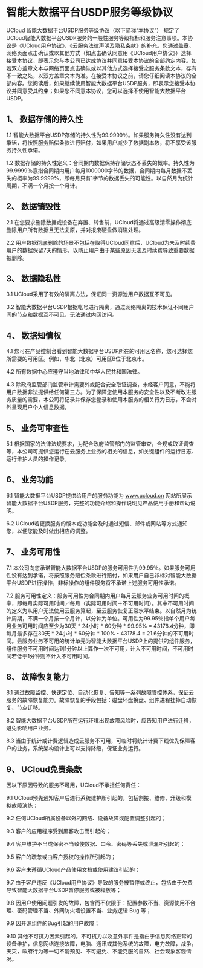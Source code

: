

# 智能大数据平台USDP服务等级协议

UCloud 智能大数据平台USDP服务等级协议（以下简称“本协议”） 规定了UCloud智能大数据平台USDP服务的一般性服务等级指标和服务注意事项。本协议是《UCloud用户协议》、《云服务法律声明及隐私条款》的补充。您通过盖章、网络页面点击确认或以其他方式（如点击确认同意用《UCloud用户协议》）选择接受本协议，即表示您与本公司已达成协议并同意接受本协议的全部约定内容。如若双方盖章文本与网络页面点击确认或以其他方式选择接受之服务条款文本，存有不一致之处，以双方盖章文本为准。在接受本协议之前，请您仔细阅读本协议的全部内容。您阅读后，如果继续使用智能大数据平台USDP服务，即表示您接受本协议并同意受其约束；如果您不同意本协议，您可以选择不使用智能大数据平台USDP。

## 1、	数据存储的持久性

1.1 智能大数据平台USDP存储的持久性为99.9999％。如果服务持久性没有达到承诺，将按照服务赔偿条款进行赔付，如果用户减少了数据副本数，将不享受该服务持久性承诺。

1.2 数据存储的持久性定义：合同期内数据保持存储状态不丢失的概率。持久性为99.9999％意指合同期内用户每月1000000字节的数据，合同期内每月数据不丢失的概率为99.9999%，即每月只有1字节的数据丢失的可能性。以自然月为统计周期，不满一个月按一个月计。

## 2、	数据销毁性

2.1 在您要求删除数据或设备在弃置、转售前，UCloud将通过高级清零操作彻底删除用户所有数据且无法复原，并对报废硬盘做消磁处理。

2.2 用户数据彻底删除的场景不包括在取得UCloud同意后，UCloud为未及时续费用户的数据保留7天的情形，以防止用户由于某些原因无法及时续费导致重要数据被删除。

## 3、	数据隐私性

3.1 UCloud采用了有效的隔离方法，保证同一资源池用户数据互不可见。

3.2 智能大数据平台USDP根据帐号进行隔离，通过网络隔离的技术保证不同用户间的节点和数据互不可见，无法通过内网访问。

## 4、	数据知情权

4.1 您可在产品控制台看到智能大数据平台USDP所在的可用区名称，您可选择您所需要的可用区。例如，华北（北京）可用区B位于北京市。

4.2 所有数据中心应遵守当地法律和中华人民共和国法律。

4.3 除政府监管部门监管审计需要外或配合安全取证调查，未经客户同意，不能将用户数据非法提供给任何第三方。为了保障您使用本服务的安全性以及不断改进服务质量的需要，本公司将记录并保存您登录和使用本服务的相关行为日志，不会对外呈现用户个人信息数据。

## 5、	业务可审查性

5.1 根据国家的法律法规要求，为配合政府监管部门的监管审查，合规或取证调查等，本公司可提供您运行在云服务上业务的相关的信息，如关键组件的运行日志、运行维护人员的操作记录。

## 6、	业务功能

6.1 智能大数据平台USDP提供给用户的服务功能为 www.ucloud.cn 网站所展示智能大数据平台USDP服务，完整的功能介绍和操作说明见产品使用手册和帮助说明。

6.2 UCloud若更换服务的版本或功能会及时通过短信、邮件或网站等方式通知您，以便您能及时做出相应的调整。

## 7、	业务可用性

7.1 本公司向您承诺智能大数据平台USDP的服务可用性为99.95％。如果服务可用性没有达到承诺，将按照服务赔偿条款进行赔付，如果用户自己非标对智能大数据平台USDP进行操作，非标操作的组件服务将不承诺上述服务可用性承诺。

7.2 服务可用性定义：服务可用性为合同期内用户每月云服务业务可用时间的概率，即每月实际可用时间／每月（实际可用时间＋不可用时间）。其中不可用时间的定义为从用户无法使用云服务算起，至云服务恢复正常水平结束。以自然月为统计周期，不满一个月按一个月计，以分钟为单位。可用性为99.95％指单个用户每月业务可用时间应至少为30天 * 24小时 * 60分钟 * 99.95% = 43178.4分钟，即每月最多存在30天 * 24小时 * 60分钟 * 100% - 43178.4 = 21.6分钟的不可用时间。云服务业务不可用的统计单元为智能大数据平台USDP上的提供的组件服务，组件服务不可用时间达到1分钟以上算作一次不可用，计入不可用时间，不可用时间若低于1分钟则不计入不可用时间。

## 8、	故障恢复能力

8.1 通过故障监控、快速定位、自动化恢复、告知等一系列故障管控体系，保证云服务的故障恢复能力。故障恢复的手段包括：磁盘坏盘换盘、组件进程挂掉自动恢复、节点迁移。

8.2 智能大数据平台USDP所在运行环境出现故障风险时，应告知用户进行迁移，避免影响用户业务。

8.3 当由于统计或计费逻辑造成云服务不可用，可临时将统计计费下线优先保障客户的业务，系统架构设计上可以支持降级，保证业务运行。

## 9、	UCloud免责条款

因以下原因导致的服务不可用，UCloud不承担任何责任：

9.1 UCloud预先通知客户后进行系统维护所引起的，包括割接、维修、升级和模拟故障演练；

9.2 任何UCloud所属设备以外的网络、设备故障或配置调整引起的；

9.3 客户的应用程序受到黑客攻击而引起的；

9.4 客户维护不当或保密不当致使数据、口令、密码等丢失或泄漏所引起的；

9.5 客户的疏忽或由客户授权的操作所引起的；

9.6 客户未遵循UCloud产品使用文档或使用建议引起的；

9.7 由于客户违反《UCloud用户协议》导致的服务被暂停或终止，包括由于欠费导致智能大数据平台USDP暂停服务或被释放等；

9.8 因用户使用问题引发的故障，包含而不仅限于：配置参数不当、资源使用不合理、密码管理不当、外网防火墙设置不当、业务逻辑 Bug 等；

9.9 因开源组件的Bug引起的用户故障；

9.10 其他不可抗力因素引起的。不可抗力以及意外事件是指由于信息网络正常的设备维护，信息网络连接故障，电脑、通讯或其他系统的故障，电力故障，战争，天灾，政府行为等一切不能预见、不可避免、不能克服的自然、社会现象客观情况。
